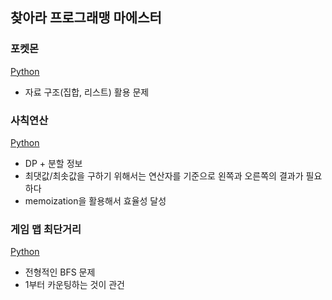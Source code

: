 ## 찾아라 프로그래맹 마에스터

### 포켓몬
[Python](포켓몬/solution.py)
- 자료 구조(집합, 리스트) 활용 문제

### 사칙연산
[Python](사칙연산/solution.py)
- DP + 분할 정보
- 최댓값/최솟값을 구하기 위해서는 연산자를 기준으로 왼쪽과 오른쪽의 결과가 필요하다
- memoization을 활용해서 효율성 달성

### 게임 맵 최단거리
[Python](게임%20맵%20최단거리/solution.py)
- 전형적인 BFS 문제
- 1부터 카운팅하는 것이 관건
